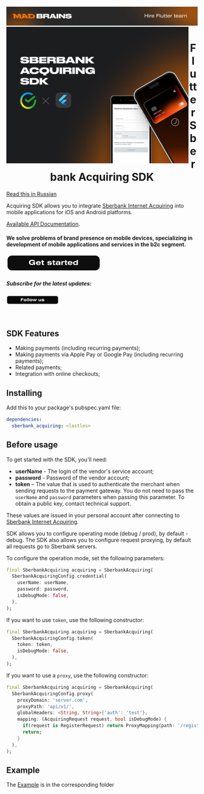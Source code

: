 
<a href="https://madbrains.ru/?utm_source=gthb"><img src="docs/banner.png"></a>
<img align="left" src="docs/sber_sdk.png" width="480" height="360" /></a>

<h1 align="center">Flutter Sberbank Acquiring SDK</h1>

[Read this in Russian](README.ru.md)

Acquiring SDK allows you to integrate [Sberbank Internet Acquiring][acquiring] into mobile applications for iOS and Android platforms.

[Available API Documentation][documentation].


<p><h4> We solve problems of brand presence on mobile devices, specializing in development of mobile applications and services in the b2c segment.</h4>
<a href="https://madbrains.ru/?utm_source=gthb">
<img src="docs/get_started_stroke.png" width="249" height="45"></a>
</p>

<p><h5>Subscribe for the latest updates:</h5>
<a href="https://github.com/MadBrains" >
<img src="docs/follow_us_stroke.png" width="138" height="24"></a></p>
</br>


## SDK Features

- Making payments (including recurring payments);
- Making payments via Apple Pay or Google Pay (including recurring payments);
- Related payments;
- Integration with online checkouts;

## Installing
Add this to your package's pubspec.yaml file:
```yaml
dependencies:
  sberbank_acquiring: <lastles>
```

## Before usage

To get started with the SDK, you'll need:
* **userName** - The login of the vendor's service account;
* **password** - Password of the vendor account;
* **token** – The value that is used to authenticate the merchant when sending requests to the payment gateway. You do not need to pass the `userName` and `password` parameters when passing this parameter. To obtain a public key, contact technical support.

These values are issued in your personal account after connecting to [Sberbank Internet Acquiring][acquiring].

SDK allows you to configure operating mode (debug / prod), by default - debug.
The SDK also allows you to configure request proxying, by default all requests go to Sberbank servers.

To configure the operation mode, set the following parameters:
```dart
final SberbankAcquiring acquiring = SberbankAcquiring(
  SberbankAcquiringConfig.credential(
    userName: userName,
    password: password,
    isDebugMode: false,
  ),
);
```

If you want to use `token`, use the following constructor:
```dart
final SberbankAcquiring acquiring = SberbankAcquiring(
  SberbankAcquiringConfig.token(
    token: token,
    isDebugMode: false,
  ),
);
```

If you want to use a `proxy`, use the following constructor:
```dart
final SberbankAcquiring acquiring = SberbankAcquiring(
  SberbankAcquiringConfig.proxy(
    proxyDomain: 'server.com',
    proxyPath: 'api/v1/',
    globalHeaders: <String, String>{'auth': 'test'},
    mapping: (AcquiringRequest request, bool isDebugMode) {
      if(request is RegisterRequest) return ProxyMapping(path: '/register');
      return;
    }
  ),
);
```

## Example

The [Example][example] is in the corresponding folder


[documentation]: https://securepayments.sberbank.ru/wiki/doku.php/integration:api:rest:start
[acquiring]: https://securepayments.sberbank.ru/wiki/doku.php/main_page
[example]: https://github.com/MadBrains/Sberbank-Acquiring-SDK-Flutter/tree/main/example/
